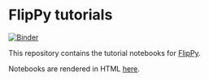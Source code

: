 # FlipPy tutorials

[![Binder](https://mybinder.org/badge_logo.svg)](https://mybinder.org/v2/gh/codec-lab/flippy-tutorials/main?urlpath=%2Fdoc%2Ftree%2Fnotebooks%2F00-intro.ipynb)

This repository contains the tutorial notebooks for [FlipPy](https://github.com/codec-lab/flippy).

Notebooks are rendered in HTML [here](https://codec-lab.github.io/flippy-tutorials/).
